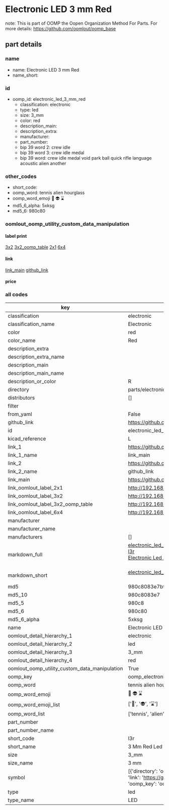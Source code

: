# Electronic LED 3 mm Red  

note: This is part of OOMP the Oopen Organization Method For Parts. For more details: https://github.com/oomlout/oomp_base

##  part details





### name
* name: Electronic LED 3 mm Red
* name_short: 
### id
* oomp_id: electronic_led_3_mm_red
  * classification: electronic
  * type: led
  * size: 3_mm
  * color: red
  * description_main: 
  * description_extra: 
  * manufacturer: 
  * part_number: 
  * bip 39 word 2: crew idle
  * bip 39 word 3: crew idle medal
  * bip 39 word: crew idle medal void park ball quick rifle language acoustic alien another

### other_codes
* short_code: 
* oomp_word: tennis alien hourglass
* oomp_word_emoji :tennis: :alien: :hourglass:
* md5_6_alpha: 5xksg
* md5_6: 980c80






### oomlout_oomp_utility_custom_data_manipulation
#### label print
[3x2](http://192.168.1.245:1112/?label=oomp%205xksg)
[3x2_oomp_table](http://192.168.1.107:1112/?label=oomp%205xksg)
[2x1](http://192.168.1.242:1112/?label=oomp%205xksg)
[6x4](http://192.168.1.55:1112/?label=oomp%205xksg)    

#### link

[link_main](https://github.com/oomlout/oomlout_oomp_current_version_messy/tree/main/parts/electronic_led_3_mm_red) [github_link](https://github.com/oomlout/oomlout_oomp_part_src/tree/main/parts/electronic_led_3_mm_red)                             

#### price







### all codes 
| key | value |  
| --- | --- |  
| classification | electronic |  
| classification_name | Electronic |  
| color | red |  
| color_name | Red |  
| description_extra |  |  
| description_extra_name |  |  
| description_main |  |  
| description_main_name |  |  
| description_or_color | R  |  
| directory | parts/electronic_led_3_mm_red |  
| distributors | [] |  
| filter |  |  
| from_yaml | False |  
| github_link | https://github.com/oomlout/oomlout_oomp_part_src/tree/main/parts/electronic_led_3_mm_red |  
| id | electronic_led_3_mm_red |  
| kicad_reference | L |  
| link_1 | https://github.com/oomlout/oomlout_oomp_current_version_messy/tree/main/parts/electronic_led_3_mm_red |  
| link_1_name | link_main |  
| link_2 | https://github.com/oomlout/oomlout_oomp_part_src/tree/main/parts/electronic_led_3_mm_red |  
| link_2_name | github_link |  
| link_main | https://github.com/oomlout/oomlout_oomp_current_version_messy/tree/main/parts/electronic_led_3_mm_red |  
| link_oomlout_label_2x1 | http://192.168.1.242:1112/?label=oomp%205xksg |  
| link_oomlout_label_3x2 | http://192.168.1.245:1112/?label=oomp%205xksg |  
| link_oomlout_label_3x2_oomp_table | http://192.168.1.107:1112/?label=oomp%205xksg |  
| link_oomlout_label_6x4 | http://192.168.1.55:1112/?label=oomp%205xksg |  
| manufacturer |  |  
| manufacturer_name |  |  
| manufacturers | [] |  
| markdown_full | [electronic_led_3_mm_red](https://github.com/oomlout/oomlout_oomp_current_version_messy/tree/main/parts/electronic_led_3_mm_red)<br>[l3r](https://github.com/oomlout/oomlout_oomp_current_version_messy/tree/main/parts/electronic_led_3_mm_red)<br>[Electronic Led 3 Mm Red](https://github.com/oomlout/oomlout_oomp_current_version_messy/tree/main/parts/electronic_led_3_mm_red)<br><br> |  
| markdown_short | [electronic_led_3_mm_red](https://github.com/oomlout/oomlout_oomp_current_version_messy/tree/main/parts/electronic_led_3_mm_red)<br><br> |  
| md5 | 980c8083e7b9b5f447d02f59149c299a |  
| md5_10 | 980c8083e7 |  
| md5_5 | 980c8 |  
| md5_6 | 980c80 |  
| md5_6_alpha | 5xksg |  
| name | Electronic LED 3 mm Red |  
| oomlout_detail_hierarchy_1 | electronic |  
| oomlout_detail_hierarchy_2 | led |  
| oomlout_detail_hierarchy_3 | 3_mm |  
| oomlout_detail_hierarchy_4 | red |  
| oomlout_oomp_utility_custom_data_manipulation | True |  
| oomp_key | oomp_electronic_led_3_mm_red |  
| oomp_word | tennis alien hourglass |  
| oomp_word_emoji | :tennis: :alien: :hourglass: |  
| oomp_word_emoji_list | [':tennis:', ':alien:', ':hourglass:'] |  
| oomp_word_list | ['tennis', 'alien', 'hourglass'] |  
| part_number |  |  
| part_number_name |  |  
| short_code | l3r |  
| short_name | 3 Mm Red Led |  
| size | 3_mm |  
| size_name | 3 mm |  
| symbol | [{'directory': 'oomlout_oomp_symbol_bot/symbols/kicad_device_led//working/working.kicad_sym', 'index': 0, 'link': 'https://github.com/oomlout/oomlout_oomp_symbol_bot/tree/main/symbols/kicad_device_led', 'oomp_key': 'oomp_kicad_device_led'}] |  
| type | led |  
| type_name | LED |  
